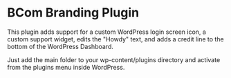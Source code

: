 <h1>BCom Branding Plugin</h1>
This plugin adds support for a custom WordPress login screen icon, a custom support widget, edits the "Howdy" text, and adds a credit line to the bottom of the WordPress Dashboard.

Just add the main folder to your wp-content/plugins directory and activate from the plugins menu inside WordPress.
